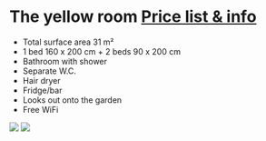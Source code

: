 # The yellow room [Price list & info](/en/pricelist/)

* Total surface area 31 m²
* 1 bed 160 x 200 cm + 2 beds 90 x 200 cm
* Bathroom with shower
* Separate W.C.
* Hair dryer
* Fridge/bar 
* Looks out onto the garden
* Free WiFi

![](/images/chambre-jaune.jpg)
![](/images/chambre-jaune-detail.jpg)